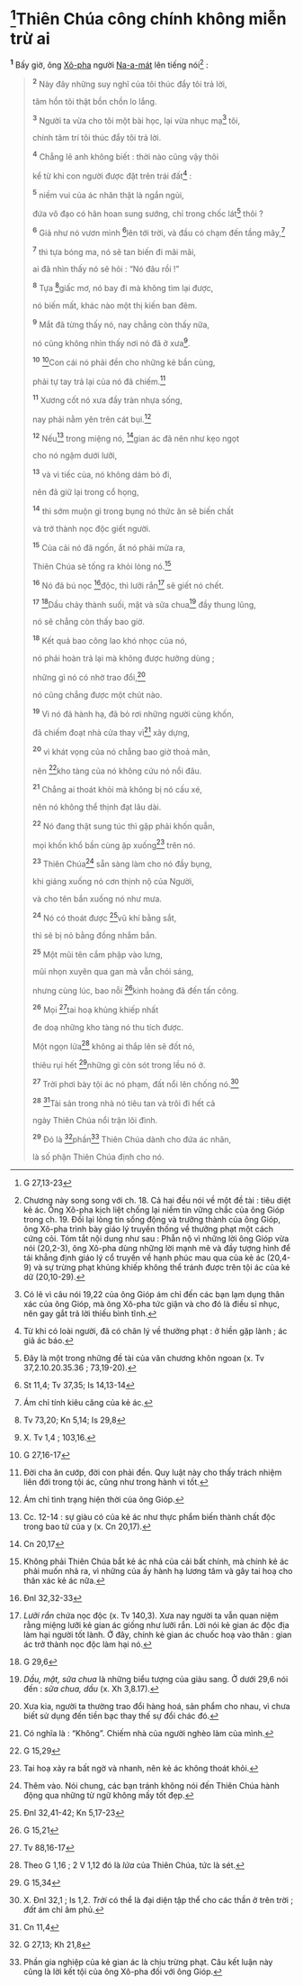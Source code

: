 # [^1@-e9a6dcc1-575e-4411-9a88-21f35ee80e6d]Thiên Chúa công chính không miễn trừ ai
<sup><b>1</b></sup> Bấy giờ, ông [Xô-pha]() người [Na-a-mát]() lên tiếng nói[^1-e9a6dcc1-575e-4411-9a88-21f35ee80e6d] :

> <sup><b>2</b></sup> Này đây những suy nghĩ của tôi thúc đẩy tôi trả lời,
>
> tâm hồn tôi thật bồn chồn lo lắng.
>
> <sup><b>3</b></sup> Người ta vừa cho tôi một bài học, lại vừa nhục mạ[^2-e9a6dcc1-575e-4411-9a88-21f35ee80e6d] tôi,
>
> chính tâm trí tôi thúc đẩy tôi trả lời.
>
> <sup><b>4</b></sup> Chẳng lẽ anh không biết : thời nào cũng vậy thôi
>
> kể từ khi con người được đặt trên trái đất[^3-e9a6dcc1-575e-4411-9a88-21f35ee80e6d] :
>
> <sup><b>5</b></sup> niềm vui của ác nhân thật là ngắn ngủi,
>
> đứa vô đạo có hân hoan sung sướng, chỉ trong chốc lát[^4-e9a6dcc1-575e-4411-9a88-21f35ee80e6d] thôi ?
>
> <sup><b>6</b></sup> Giả như nó vươn mình [^2@-e9a6dcc1-575e-4411-9a88-21f35ee80e6d]lên tới trời, và đầu có chạm đến tầng mây,[^5-e9a6dcc1-575e-4411-9a88-21f35ee80e6d]
>
> <sup><b>7</b></sup> thì tựa bóng ma, nó sẽ tan biến đi mãi mãi,
>
> ai đã nhìn thấy nó sẽ hỏi : “Nó đâu rồi !”
>
> <sup><b>8</b></sup> Tựa [^3@-e9a6dcc1-575e-4411-9a88-21f35ee80e6d]giấc mơ, nó bay đi mà không tìm lại được,
>
> nó biến mất, khác nào một thị kiến ban đêm.
>
> <sup><b>9</b></sup> Mắt đã từng thấy nó, nay chẳng còn thấy nữa,
>
> nó cũng không nhìn thấy nơi nó đã ở xưa[^6-e9a6dcc1-575e-4411-9a88-21f35ee80e6d].
>
> <sup><b>10</b></sup> [^4@-e9a6dcc1-575e-4411-9a88-21f35ee80e6d]Con cái nó phải đền cho những kẻ bần cùng,
>
> phải tự tay trả lại của nó đã chiếm.[^7-e9a6dcc1-575e-4411-9a88-21f35ee80e6d]
>
> <sup><b>11</b></sup> Xương cốt nó xưa đầy tràn nhựa sống,
>
> nay phải nằm yên trên cát bụi.[^8-e9a6dcc1-575e-4411-9a88-21f35ee80e6d]
>
> <sup><b>12</b></sup> Nếu[^9-e9a6dcc1-575e-4411-9a88-21f35ee80e6d] trong miệng nó, [^5@-e9a6dcc1-575e-4411-9a88-21f35ee80e6d]gian ác đã nên như kẹo ngọt
>
> cho nó ngậm dưới lưỡi,
>
> <sup><b>13</b></sup> và vì tiếc của, nó không dám bỏ đi,
>
> nên đã giữ lại trong cổ họng,
>
> <sup><b>14</b></sup> thì sớm muộn gì trong bụng nó thức ăn sẽ biến chất
>
> và trở thành nọc độc giết người.
>
> <sup><b>15</b></sup> Của cải nó đã ngốn, ắt nó phải mửa ra,
>
> Thiên Chúa sẽ tống ra khỏi lòng nó.[^10-e9a6dcc1-575e-4411-9a88-21f35ee80e6d]
>
> <sup><b>16</b></sup> Nó đã bú nọc [^6@-e9a6dcc1-575e-4411-9a88-21f35ee80e6d]độc, thì lưỡi rắn[^11-e9a6dcc1-575e-4411-9a88-21f35ee80e6d] sẽ giết nó chết.
>
> <sup><b>17</b></sup> [^7@-e9a6dcc1-575e-4411-9a88-21f35ee80e6d]Dầu chảy thành suối, mật và sữa chua[^12-e9a6dcc1-575e-4411-9a88-21f35ee80e6d] đầy thung lũng,
>
> nó sẽ chẳng còn thấy bao giờ.
>
> <sup><b>18</b></sup> Kết quả bao công lao khó nhọc của nó,
>
> nó phải hoàn trả lại mà không được hưởng dùng ;
>
> những gì nó có nhờ trao đổi,[^13-e9a6dcc1-575e-4411-9a88-21f35ee80e6d]
>
> nó cũng chẳng được một chút nào.
>
> <sup><b>19</b></sup> Vì nó đã hành hạ, đã bỏ rơi những người cùng khốn,
>
> đã chiếm đoạt nhà cửa thay vì[^14-e9a6dcc1-575e-4411-9a88-21f35ee80e6d] xây dựng,
>
> <sup><b>20</b></sup> vì khát vọng của nó chẳng bao giờ thoả mãn,
>
> nên [^8@-e9a6dcc1-575e-4411-9a88-21f35ee80e6d]kho tàng của nó không cứu nó nổi đâu.
>
> <sup><b>21</b></sup> Chẳng ai thoát khỏi mà không bị nó cấu xé,
>
> nên nó không thể thịnh đạt lâu dài.
>
> <sup><b>22</b></sup> Nó đang thật sung túc thì gặp phải khốn quẫn,
>
> mọi khốn khổ bần cùng ập xuống[^15-e9a6dcc1-575e-4411-9a88-21f35ee80e6d] trên nó.
>
> <sup><b>23</b></sup> Thiên Chúa[^16-e9a6dcc1-575e-4411-9a88-21f35ee80e6d] sẵn sàng làm cho nó đầy bụng,
>
> khi giáng xuống nó cơn thịnh nộ của Người,
>
> và cho tên bắn xuống nó như mưa.
>
> <sup><b>24</b></sup> Nó có thoát được [^9@-e9a6dcc1-575e-4411-9a88-21f35ee80e6d]vũ khí bằng sắt,
>
> thì sẽ bị nỏ bằng đồng nhắm bắn.
>
> <sup><b>25</b></sup> Một mũi tên cắm phập vào lưng,
>
> mũi nhọn xuyên qua gan mà vẫn chói sáng,
>
> nhưng cùng lúc, bao nỗi [^10@-e9a6dcc1-575e-4411-9a88-21f35ee80e6d]kinh hoàng đã đến tấn công.
>
> <sup><b>26</b></sup> Mọi [^11@-e9a6dcc1-575e-4411-9a88-21f35ee80e6d]tai hoạ khủng khiếp nhất
>
> đe doạ những kho tàng nó thu tích được.
>
> Một ngọn lửa[^17-e9a6dcc1-575e-4411-9a88-21f35ee80e6d] không ai thắp lên sẽ đốt nó,
>
> thiêu rụi hết [^12@-e9a6dcc1-575e-4411-9a88-21f35ee80e6d]những gì còn sót trong lều nó ở.
>
> <sup><b>27</b></sup> Trời phơi bày tội ác nó phạm, đất nổi lên chống nó.[^18-e9a6dcc1-575e-4411-9a88-21f35ee80e6d]
>
> <sup><b>28</b></sup> [^13@-e9a6dcc1-575e-4411-9a88-21f35ee80e6d]Tài sản trong nhà nó tiêu tan và trôi đi hết cả
>
> ngày Thiên Chúa nổi trận lôi đình.
>
> <sup><b>29</b></sup> Đó là [^14@-e9a6dcc1-575e-4411-9a88-21f35ee80e6d]phần[^19-e9a6dcc1-575e-4411-9a88-21f35ee80e6d] Thiên Chúa dành cho đứa ác nhân,
>
> là số phận Thiên Chúa định cho nó.

[^1-e9a6dcc1-575e-4411-9a88-21f35ee80e6d]: Chương này song song với ch. 18. Cả hai đều nói về một đề tài : tiêu diệt kẻ ác. Ông Xô-pha kịch liệt chống lại niềm tin vững chắc của ông Gióp trong ch. 19. Đối lại lòng tin sống động và trưởng thành của ông Gióp, ông Xô-pha trình bày giáo lý truyền thống về thưởng phạt một cách cứng cỏi. Tóm tắt nội dung như sau : Phẫn nộ vì những lời ông Gióp vừa nói (20,2-3), ông Xô-pha dùng những lời mạnh mẽ và đầy tượng hình để tái khẳng định giáo lý cổ truyền về hạnh phúc mau qua của kẻ ác (20,4-9) và sự trừng phạt khủng khiếp không thể tránh được trên tội ác của kẻ dữ (20,10-29).
[^2-e9a6dcc1-575e-4411-9a88-21f35ee80e6d]: Có lẽ vì câu nói 19,22 của ông Gióp ám chỉ đến các bạn lạm dụng thân xác của ông Gióp, mà ông Xô-pha tức giận và cho đó là điều sỉ nhục, nên gay gắt trả lời thiếu bình tĩnh.
[^3-e9a6dcc1-575e-4411-9a88-21f35ee80e6d]: Từ khi có loài người, đã có chân lý về thưởng phạt : ở hiền gặp lành ; ác giả ác báo.
[^4-e9a6dcc1-575e-4411-9a88-21f35ee80e6d]: Đây là một trong những đề tài của văn chương khôn ngoan (x. Tv 37,2.10.20.35.36 ; 73,19-20).
[^5-e9a6dcc1-575e-4411-9a88-21f35ee80e6d]: Ám chỉ tính kiêu căng của kẻ ác.
[^6-e9a6dcc1-575e-4411-9a88-21f35ee80e6d]: X. Tv 1,4 ; 103,16.
[^7-e9a6dcc1-575e-4411-9a88-21f35ee80e6d]: Đời cha ăn cướp, đời con phải đền. Quy luật này cho thấy trách nhiệm liên đới trong tội ác, cũng như trong hành vi tốt.
[^8-e9a6dcc1-575e-4411-9a88-21f35ee80e6d]: Ám chỉ tình trạng hiện thời của ông Gióp.
[^9-e9a6dcc1-575e-4411-9a88-21f35ee80e6d]: Cc. 12-14 : sự giàu có của kẻ ác như thực phẩm biến thành chất độc trong bao tử của y (x. Cn 20,17).
[^10-e9a6dcc1-575e-4411-9a88-21f35ee80e6d]: Không phải Thiên Chúa bắt kẻ ác nhả của cải bất chính, mà chính kẻ ác phải muốn nhả ra, vì những của ấy hành hạ lương tâm và gây tai hoạ cho thân xác kẻ ác nữa.
[^11-e9a6dcc1-575e-4411-9a88-21f35ee80e6d]: *Lưỡi rắn* chứa nọc độc (x. Tv 140,3). Xưa nay người ta vẫn quan niệm rằng miệng lưỡi kẻ gian ác giống như lưỡi rắn. Lời nói kẻ gian ác độc địa làm hại người tốt lành. Ở đây, chính kẻ gian ác chuốc hoạ vào thân : gian ác trở thành nọc độc làm hại nó.
[^12-e9a6dcc1-575e-4411-9a88-21f35ee80e6d]: *Dầu, mật, sữa chua* là những biểu tượng của giàu sang. Ở dưới 29,6 nói đến : *sữa chua, dầu* (x. Xh 3,8.17).
[^13-e9a6dcc1-575e-4411-9a88-21f35ee80e6d]: Xưa kia, người ta thường trao đổi hàng hoá, sản phẩm cho nhau, vì chưa biết sử dụng đến tiền bạc thay thế sự đổi chác đó.
[^14-e9a6dcc1-575e-4411-9a88-21f35ee80e6d]: Có nghĩa là : “Không”. Chiếm nhà của người nghèo làm của mình.
[^15-e9a6dcc1-575e-4411-9a88-21f35ee80e6d]: Tai hoạ xảy ra bất ngờ và nhanh, nên kẻ ác không thoát khỏi.
[^16-e9a6dcc1-575e-4411-9a88-21f35ee80e6d]: Thêm vào. Nói chung, các bạn tránh không nói đến Thiên Chúa hành động qua những từ ngữ không mấy tốt đẹp.
[^17-e9a6dcc1-575e-4411-9a88-21f35ee80e6d]: Theo G 1,16 ; 2 V 1,12 đó là *lửa* của Thiên Chúa, tức là sét.
[^18-e9a6dcc1-575e-4411-9a88-21f35ee80e6d]: X. Đnl 32,1 ; Is 1,2. *Trời* có thể là đại diện tập thể cho các thần ở trên trời ; *đất* ám chỉ âm phủ.
[^19-e9a6dcc1-575e-4411-9a88-21f35ee80e6d]: Phần gia nghiệp của kẻ gian ác là chịu trừng phạt. Câu kết luận này cũng là lời kết tội của ông Xô-pha đối với ông Gióp.
[^1@-e9a6dcc1-575e-4411-9a88-21f35ee80e6d]: G 27,13-23
[^2@-e9a6dcc1-575e-4411-9a88-21f35ee80e6d]: St 11,4; Tv 37,35; Is 14,13-14
[^3@-e9a6dcc1-575e-4411-9a88-21f35ee80e6d]: Tv 73,20; Kn 5,14; Is 29,8
[^4@-e9a6dcc1-575e-4411-9a88-21f35ee80e6d]: G 27,16-17
[^5@-e9a6dcc1-575e-4411-9a88-21f35ee80e6d]: Cn 20,17
[^6@-e9a6dcc1-575e-4411-9a88-21f35ee80e6d]: Đnl 32,32-33
[^7@-e9a6dcc1-575e-4411-9a88-21f35ee80e6d]: G 29,6
[^8@-e9a6dcc1-575e-4411-9a88-21f35ee80e6d]: G 15,29
[^9@-e9a6dcc1-575e-4411-9a88-21f35ee80e6d]: Đnl 32,41-42; Kn 5,17-23
[^10@-e9a6dcc1-575e-4411-9a88-21f35ee80e6d]: G 15,21
[^11@-e9a6dcc1-575e-4411-9a88-21f35ee80e6d]: Tv 88,16-17
[^12@-e9a6dcc1-575e-4411-9a88-21f35ee80e6d]: G 15,34
[^13@-e9a6dcc1-575e-4411-9a88-21f35ee80e6d]: Cn 11,4
[^14@-e9a6dcc1-575e-4411-9a88-21f35ee80e6d]: G 27,13; Kh 21,8